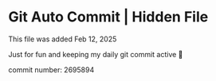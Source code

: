 # Git Auto Commit | Hidden File

This file was added Feb 12, 2025

Just for fun and keeping my daily git commit active 🤪

commit number: 2695894
